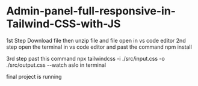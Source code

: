 # Admin-panel-full-responsive-in-Tailwind-CSS-with-JS

1st Step Download file then unzip file and file open in vs code editor 
2nd step open the terminal in vs code editor and past the command
npm install

3rd step past this command 
npx tailwindcss -i ./src/input.css -o ./src/output.css --watch
aslo in terminal 

final project is running
